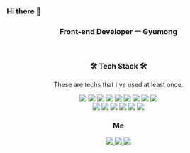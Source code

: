 ### Hi there 👋

<!--
**abc5259/abc5259** is a ✨ _special_ ✨ repository because its `README.md` (this file) appears on your GitHub profile.

Here are some ideas to get you started:

- 🔭 I’m currently working on ...
- 🌱 I’m currently learning ...
- 👯 I’m looking to collaborate on ...
- 🤔 I’m looking for help with ...
- 💬 Ask me about ...
- 📫 How to reach me: ...
- 😄 Pronouns: ...
- ⚡ Fun fact: ...
-->
<h3 align="center">
  
  Front-end Developer ㅡ Gyumong
</h3>
<br/>
<h3 align="center">🛠 Tech Stack 🛠</h3>
<p align="center">These are techs that I've used at least once.</p>
<p align="center">
<img src="https://img.shields.io/badge/HTML5-E34F26?style=flat-square&logo=HTML5&logoColor=white"/>
<img src="https://img.shields.io/badge/CSS3-1572B6?style=flat-square&logo=CSS3&logoColor=white"/>
<img src="https://img.shields.io/badge/JavaScript-F7DF1E?style=flat-square&logo=JavaScript&logoColor=white"/>
<img src="https://img.shields.io/badge/React-61DAFB?style=flat-square&logo=React&logoColor=white"/>
<img src="https://img.shields.io/badge/TypeScript-3178C6?style=flat-square&logo=TypeScript&logoColor=white"/>
<img src="https://img.shields.io/badge/Next.js-000000?style=flat-square&logo=Next.js&logoColor=white"/>
<img src="https://img.shields.io/badge/Redux-764ABC?style=flat-square&logo=Redux&logoColor=white"/>
<img src="https://img.shields.io/badge/Node.js-339933?style=flat-square&logo=Node.js&logoColor=white"/>
<img src="https://img.shields.io/badge/Express-000000?style=flat-square&logo=Express&logoColor=white"/>

<br/>
<img src="https://img.shields.io/badge/-Git-F05032?logo=Git&logoColor=white" />
<img src="https://img.shields.io/badge/-GitHub-000000?logo=GitHub&logoColor=white" />
<img src="https://img.shields.io/badge/-Slack-4A154B?logo=Slack&logoColor=white" />
<img src="https://img.shields.io/badge/-Trello-0079BF?logo=Trello&logoColor=white" />
<img src="https://img.shields.io/badge/-Figma-F24E1E?logo=Figma&logoColor=white" />
  <img src="https://img.shields.io/badge/-Jira-0052CC?logo=Jira&logoColor=white" />
</p>
<h3 align="center">
  
 Me

</h3>
<p align="center">
  <a href="mailto: rlaalsrb3559@naver.com" alt="navermail">
    <img src="https://img.shields.io/badge/-Gmail-D14836?logo=Gmail&logoColor=white" />
  </a>
  <a href="https://rlaalsrb3559.tistory.com/" target="_blank">
    <img src="https://img.shields.io/badge/-TechBlog-20c997?logo=Tumblr&logoColor=white" />
  </a>
  <a href="https://www.notion.so/24b95868778a45e69e4ebae3ef3626e8" target="_blank" alt="resume">
    <img src="https://img.shields.io/badge/-Portfolio-000000?logo=Notion&logoColor=white" />
  </a>
</p>
